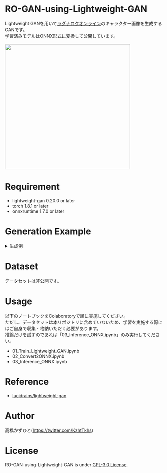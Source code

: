 # RO-GAN-using-Lightweight-GAN
Lightweight GAN<!--(FastGAN)-->を用いて[ラグナロクオンライン](https://ragnarokonline.gungho.jp/)のキャラクター画像を生成するGANです。<br>
学習済みモデルはONNX形式に変換して公開しています。<br><br>
<img src="https://user-images.githubusercontent.com/37477845/118026295-9e2d3e00-b39b-11eb-830f-9bd82ad48369.gif" width="400px">

# Requirement 
* lightweight-gan 0.20.0 or later
* torch 1.8.1 or later
* onnxruntime 1.7.0 or later

# Generation Example
<details>
<summary>生成例</summary>

<img src="https://user-images.githubusercontent.com/37477845/118026372-aeddb400-b39b-11eb-8d81-7daac9d00a5e.jpg" width="200px">
<img src="https://user-images.githubusercontent.com/37477845/118026373-af764a80-b39b-11eb-9a41-64bd7bbda26e.jpg" width="200px">
<img src="https://user-images.githubusercontent.com/37477845/118026377-b00ee100-b39b-11eb-9c97-e1acc8c4e0fb.jpg" width="200px">
<img src="https://user-images.githubusercontent.com/37477845/118026379-b00ee100-b39b-11eb-8318-288eb46e9c2c.jpg" width="200px">
<img src="https://user-images.githubusercontent.com/37477845/118026380-b0a77780-b39b-11eb-9fec-e4dd268ec037.jpg" width="200px">
<img src="https://user-images.githubusercontent.com/37477845/118026384-b1400e00-b39b-11eb-9b1e-3cce0cc60ab7.jpg" width="200px">
<img src="https://user-images.githubusercontent.com/37477845/118026387-b1400e00-b39b-11eb-891d-ad1c38f9d52b.jpg" width="200px">
<img src="https://user-images.githubusercontent.com/37477845/118026388-b1d8a480-b39b-11eb-97ce-9ec4615709fb.jpg" width="200px">
<img src="https://user-images.githubusercontent.com/37477845/118026391-b1d8a480-b39b-11eb-9049-0146948f2f84.jpg" width="200px">
<img src="https://user-images.githubusercontent.com/37477845/118026392-b2713b00-b39b-11eb-96b7-11a119ddeafb.jpg" width="200px">
<img src="https://user-images.githubusercontent.com/37477845/118026398-b309d180-b39b-11eb-85c8-5876e8ecee18.jpg" width="200px">
<img src="https://user-images.githubusercontent.com/37477845/118026401-b3a26800-b39b-11eb-86f1-685248bd95de.jpg" width="200px">
<img src="https://user-images.githubusercontent.com/37477845/118026980-67a3f300-b39c-11eb-8846-5d538c3210d4.jpg" width="200px">
<img src="https://user-images.githubusercontent.com/37477845/118026983-683c8980-b39c-11eb-951d-5080b026d8e4.jpg" width="200px">
<img src="https://user-images.githubusercontent.com/37477845/118026985-68d52000-b39c-11eb-86b5-b22226dc1e22.jpg" width="200px">
<img src="https://user-images.githubusercontent.com/37477845/118026987-68d52000-b39c-11eb-8117-a6469b055866.jpg" width="200px">
<img src="https://user-images.githubusercontent.com/37477845/118026992-696db680-b39c-11eb-9cdf-e725ceb52c33.jpg" width="200px">
<img src="https://user-images.githubusercontent.com/37477845/118026994-6a064d00-b39c-11eb-94eb-e60f38b07204.jpg" width="200px">
<img src="https://user-images.githubusercontent.com/37477845/118026995-6a064d00-b39c-11eb-9b0d-2b7495fe8483.jpg" width="200px">
<img src="https://user-images.githubusercontent.com/37477845/118026997-6a9ee380-b39c-11eb-9b77-2709283363ad.jpg" width="200px">
<img src="https://user-images.githubusercontent.com/37477845/118027006-6bd01080-b39c-11eb-8eda-2daf64f5974e.jpg" width="200px">
<img src="https://user-images.githubusercontent.com/37477845/118027009-6bd01080-b39c-11eb-9079-825ddea1db4d.jpg" width="200px">
<img src="https://user-images.githubusercontent.com/37477845/118027014-6d013d80-b39c-11eb-8ba0-9382ea1b6d4f.jpg" width="200px">
<img src="https://user-images.githubusercontent.com/37477845/118027015-6d013d80-b39c-11eb-946a-7b2992bc748d.jpg" width="200px">
<img src="https://user-images.githubusercontent.com/37477845/118027300-bce00480-b39c-11eb-846c-8fad0a62a9a9.jpg" width="200px">
<img src="https://user-images.githubusercontent.com/37477845/118027308-be113180-b39c-11eb-9a06-8a247be1b4e6.jpg" width="200px">
<img src="https://user-images.githubusercontent.com/37477845/118027310-bea9c800-b39c-11eb-8a21-eccf17097c9b.jpg" width="200px">
<img src="https://user-images.githubusercontent.com/37477845/118027311-bf425e80-b39c-11eb-9266-dc6365e8d333.jpg" width="200px">
<img src="https://user-images.githubusercontent.com/37477845/118027314-bf425e80-b39c-11eb-90da-735ae179ac3e.jpg" width="200px">
<img src="https://user-images.githubusercontent.com/37477845/118027317-bfdaf500-b39c-11eb-963e-3fb1a67c3f82.jpg" width="200px">
<img src="https://user-images.githubusercontent.com/37477845/118027325-c1a4b880-b39c-11eb-9e6f-0fa947820447.jpg" width="200px">
<img src="https://user-images.githubusercontent.com/37477845/118027328-c23d4f00-b39c-11eb-80f6-6433c491cebe.jpg" width="200px">
<img src="https://user-images.githubusercontent.com/37477845/118027336-c36e7c00-b39c-11eb-9c75-4d7f7c8a443c.jpg" width="200px">
<img src="https://user-images.githubusercontent.com/37477845/118027338-c36e7c00-b39c-11eb-81eb-f077ffc75116.jpg" width="200px">
<img src="https://user-images.githubusercontent.com/37477845/118026328-a84f3c80-b39b-11eb-85f3-27d7bc0f1a71.jpg" width="200px">
<img src="https://user-images.githubusercontent.com/37477845/118026331-a8e7d300-b39b-11eb-9e0c-25449bdde1a5.jpg" width="200px">
<img src="https://user-images.githubusercontent.com/37477845/118026336-a9806980-b39b-11eb-8944-f54398f0ff15.jpg" width="200px">
<img src="https://user-images.githubusercontent.com/37477845/118026338-a9806980-b39b-11eb-92f5-30c1cfa5e688.jpg" width="200px">
<img src="https://user-images.githubusercontent.com/37477845/118026339-aa190000-b39b-11eb-8695-599816158f2b.jpg" width="200px">
<img src="https://user-images.githubusercontent.com/37477845/118026342-aab19680-b39b-11eb-9994-3a694d3dc627.jpg" width="200px">
<img src="https://user-images.githubusercontent.com/37477845/118026351-ab4a2d00-b39b-11eb-8ce6-dc05f0facfef.jpg" width="200px">
<img src="https://user-images.githubusercontent.com/37477845/118026353-ab4a2d00-b39b-11eb-8fe8-6016dcca8d67.jpg" width="200px">
<img src="https://user-images.githubusercontent.com/37477845/118026359-ac7b5a00-b39b-11eb-8a3c-76b105f0d9b0.jpg" width="200px">
<img src="https://user-images.githubusercontent.com/37477845/118026360-ad13f080-b39b-11eb-9515-1450ec8f86bc.jpg" width="200px">
<img src="https://user-images.githubusercontent.com/37477845/118026364-adac8700-b39b-11eb-818b-7c72a1444d0a.jpg" width="200px">
<img src="https://user-images.githubusercontent.com/37477845/118026365-ae451d80-b39b-11eb-86d2-ddaabdbc8973.jpg" width="200px">
<img src="https://user-images.githubusercontent.com/37477845/118026368-ae451d80-b39b-11eb-83e6-dcb4d4ec5ee9.jpg" width="200px">
<img src="https://user-images.githubusercontent.com/37477845/118026371-aeddb400-b39b-11eb-82e6-ac7e68827188.jpg" width="200px">

</details>

# Dataset
データセットは非公開です。

# Usage
以下のノートブックをColaboratoryで順に実施してください。<br>
ただし、データセットは本リポジトリに含めていないため、学習を実施する際にはご自身で収集・格納いただく必要があります。<br>
推論だけを試すのであれば「03_Inference_ONNX.ipynb」のみ実行してください。
* 01_Train_Lightweight_GAN.ipynb
* 02_Convert2ONNX.ipynb
* 03_Inference_ONNX.ipynb

# Reference
* [lucidrains/lightweight-gan](https://github.com/lucidrains/lightweight-gan)

# Author
高橋かずひと(https://twitter.com/KzhtTkhs)
 
# License 
RO-GAN-using-Lightweight-GAN is under [GPL-3.0 License](LICENSE).
